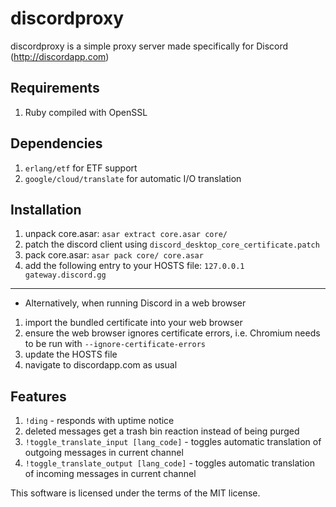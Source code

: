 # discordproxy
discordproxy is a simple proxy server made specifically for Discord (http://discordapp.com)

## Requirements
1. Ruby compiled with OpenSSL

## Dependencies
1. `erlang/etf` for ETF support
2. `google/cloud/translate` for automatic I/O translation

## Installation
1. unpack core.asar: `asar extract core.asar core/`
2. patch the discord client using `discord_desktop_core_certificate.patch`
3. pack core.asar: `asar pack core/ core.asar`
4. add the following entry to your HOSTS file: `127.0.0.1 gateway.discord.gg`
---
- Alternatively, when running Discord in a web browser
1. import the bundled certificate into your web browser
2. ensure the web browser ignores certificate errors, i.e. Chromium needs to be run with `--ignore-certificate-errors`
3. update the HOSTS file
4. navigate to discordapp.com as usual

## Features
1. `!ding` - responds with uptime notice
2. deleted messages get a trash bin reaction instead of being purged
3. `!toggle_translate_input [lang_code]` - toggles automatic translation of outgoing messages in current channel
4. `!toggle_translate_output [lang_code]` - toggles automatic translation of incoming messages in current channel

This software is licensed under the terms of the MIT license.
